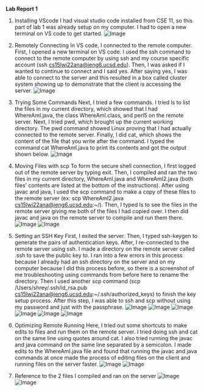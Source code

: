 **Lab Report 1**
1. Installing VScode
I had visual studio code installed from CSE 11, so this part of lab 1 was already setup on my computer. I had to open a new terminal on VS code to get started. 
![Image](Image1.png)


2. Remotely Connecting
In VS code, I connected to the remote computer. First, I opened a new terminal on VS code. I used the ssh command to connect to the remote computer by using ssh and my course specific account (ssh cs15lwi22ana@ieng6.ucsd.edu). Then, I was asked if I wanted to continue to connect and I said yes. After saying yes, I was able to connect to the server and this resulted in a box called cluster system showing up to demonstrate that the client is accessing the server. 
![Image](Image2.png)


3. Trying Some Commands
Next, I tried a few commands. I tried ls to list the files in my current directory, which showed that I had WhereAmI.java, the class WhereAmI.class, and perl5 on the remote server. Next, I tried pwd, which brought up the current working directory. The pwd command showed Linux proving that I had actually connected to the remote server. Finally, I did cat, which shows the content of the file that you write after the command. I typed the command cat WhereAmI.java to print its contents and got the output shown below. 
![Image](Image3.png)


4. Moving Files with scp
To form the secure shell connection, I first logged out of the remote server by typing exit. Then, I compiled and ran the two files in my current directory, WhereAmI.java and WhereAmI2.java (both files’ contents are listed at the bottom of the instructions). After using javac and java, I used the scp command to make a copy of these files to the remote server (ex: scp WhereAmI2.java cs15lwi22ana@ieng6.ucsd.edu:~/). Then, I typed ls to see the files in the remote server giving me both of the files I had copied over. I then did javac and java on the remote server to compile and run them there. 
![Image](Image4A.png)
![Image](Image4B.png)


5. Setting an SSH Key
First, I exited the server. Then, I typed ssh-keygen to generate the pairs of authentication keys. After, I re-connected to the remote server using ssh. I made a directory on the remote server called .ssh to save the public key to. I ran into a few errors in this process because I already had an ssh directory on the server and on my computer because I did this process before, so there is a screenshot of me troubleshooting using commands from before here to rename the directory. Then I used another scp command (scp /Users/shrey/.ssh/id_rsa.pub cs15lwi22ana@ieng6.ucsd.edu:~/.ssh/authorized_keys) to finish the key setup process. After this step, I was able to ssh and scp without using my password and just with the passphrase. 
![Image](Image5C.png)
![Image](Image5D.png)
![Image](Image5D.png)
![Image](Image5E.png)
![Image](Image5F.png)
![Image](Image5G.png)


6. Optimizing Remote Running
Here, I tried out some shortcuts to make edits to files and run them on the remote server. I tried doing ssh and cat on the same line using quotes around cat. I also tried running the javac and java command on the same line separated by a semicolon. I made edits to the WhereAmI.java file and found that running the javac and java commands at once made the process of editing files on the client and running files on the server faster. 
![Image](Image6A.png)
![Image](Image6B.png)


7. Reference to the 2 files I compiled and ran on the server
![Image](Image7A.png)
![Image](Image7B.png)
